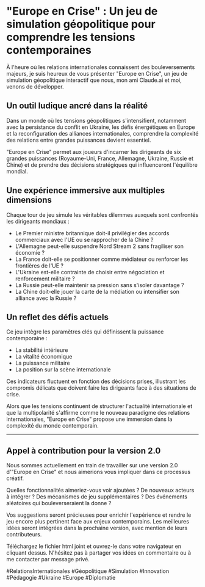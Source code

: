 # "Europe en Crise" : Un jeu de simulation géopolitique pour comprendre les tensions contemporaines

À l'heure où les relations internationales connaissent des bouleversements majeurs, je suis heureux de vous présenter "Europe en Crise", un jeu de simulation géopolitique interactif que nous, mon ami Claude.ai et moi, venons de développer.

## Un outil ludique ancré dans la réalité

Dans un monde où les tensions géopolitiques s'intensifient, notamment avec la persistance du conflit en Ukraine, les défis énergétiques en Europe et la reconfiguration des alliances internationales, comprendre la complexité des relations entre grandes puissances devient essentiel.

"Europe en Crise" permet aux joueurs d'incarner les dirigeants de six grandes puissances (Royaume-Uni, France, Allemagne, Ukraine, Russie et Chine) et de prendre des décisions stratégiques qui influenceront l'équilibre mondial.

## Une expérience immersive aux multiples dimensions

Chaque tour de jeu simule les véritables dilemmes auxquels sont confrontés les dirigeants mondiaux :
- Le Premier ministre britannique doit-il privilégier des accords commerciaux avec l'UE ou se rapprocher de la Chine ?
- L'Allemagne peut-elle suspendre Nord Stream 2 sans fragiliser son économie ?
- La France doit-elle se positionner comme médiateur ou renforcer les frontières de l'UE ?
- L'Ukraine est-elle contrainte de choisir entre négociation et renforcement militaire ?
- La Russie peut-elle maintenir sa pression sans s'isoler davantage ?
- La Chine doit-elle jouer la carte de la médiation ou intensifier son alliance avec la Russie ?

## Un reflet des défis actuels

Ce jeu intègre les paramètres clés qui définissent la puissance contemporaine :
- La stabilité intérieure
- La vitalité économique
- La puissance militaire
- La position sur la scène internationale

Ces indicateurs fluctuent en fonction des décisions prises, illustrant les compromis délicats que doivent faire les dirigeants face à des situations de crise.



Alors que les tensions continuent de structurer l'actualité internationale et que la multipolarité s'affirme comme le nouveau paradigme des relations internationales, "Europe en Crise" propose une immersion dans la complexité du monde contemporain.

---

## Appel à contribution pour la version 2.0

Nous sommes actuellement en train de travailler sur une version 2.0 d'"Europe en Crise" et nous aimerions vous impliquer dans ce processus créatif. 

Quelles fonctionnalités aimeriez-vous voir ajoutées ? De nouveaux acteurs à intégrer ? Des mécanismes de jeu supplémentaires ? Des événements aléatoires qui bouleverseraient la donne ?

Vos suggestions seront précieuses pour enrichir l'expérience et rendre le jeu encore plus pertinent face aux enjeux contemporains. Les meilleures idées seront intégrées dans la prochaine version, avec mention de leurs contributeurs.

Téléchargez le fichier html joint et ouvrez-le dans votre navigateur en cliquant dessus. N'hésitez pas à partager vos idées en commentaire ou à me contacter par message privé.

#RelationsInternationales #Géopolitique #Simulation #Innovation #Pédagogie #Ukraine #Europe #Diplomatie
